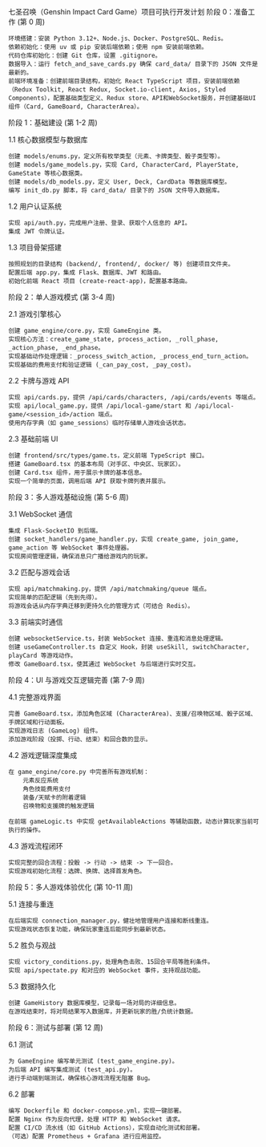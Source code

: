 七圣召唤（Genshin Impact Card Game）项目可执行开发计划
阶段 0：准备工作 (第 0 周)

    环境搭建：安装 Python 3.12+、Node.js、Docker、PostgreSQL、Redis。
    依赖初始化：使用 uv 或 pip 安装后端依赖；使用 npm 安装前端依赖。
    代码仓库初始化：创建 Git 仓库，设置 .gitignore。
    数据导入：运行 fetch_and_save_cards.py 确保 card_data/ 目录下的 JSON 文件是最新的。
    前端环境准备：创建前端目录结构，初始化 React TypeScript 项目，安装前端依赖（Redux Toolkit, React Redux, Socket.io-client, Axios, Styled Components），配置基础类型定义、Redux store、API和WebSocket服务，并创建基础UI组件（Card, GameBoard, CharacterArea）。
     

阶段 1：基础建设 (第 1-2 周)

1.1 核心数据模型与数据库

    创建 models/enums.py，定义所有枚举类型（元素、卡牌类型、骰子类型等）。
    创建 models/game_models.py，实现 Card, CharacterCard, PlayerState, GameState 等核心数据类。
    创建 models/db_models.py，定义 User, Deck, CardData 等数据库模型。
    编写 init_db.py 脚本，将 card_data/ 目录下的 JSON 文件导入数据库。
     

1.2 用户认证系统

    实现 api/auth.py，完成用户注册、登录、获取个人信息的 API。
    集成 JWT 令牌认证。
     

1.3 项目骨架搭建

    按照规划的目录结构 (backend/, frontend/, docker/ 等) 创建项目文件夹。
    配置后端 app.py，集成 Flask、数据库、JWT 和路由。
    初始化前端 React 项目 (create-react-app)，配置基本路由。
     

阶段 2：单人游戏模式 (第 3-4 周)

2.1 游戏引擎核心

    创建 game_engine/core.py，实现 GameEngine 类。
    实现核心方法：create_game_state, process_action, _roll_phase, _action_phase, _end_phase。
    实现基础动作处理逻辑：_process_switch_action, _process_end_turn_action。
    实现基础的费用支付和验证逻辑 (_can_pay_cost, _pay_cost)。
     

2.2 卡牌与游戏 API

    实现 api/cards.py，提供 /api/cards/characters, /api/cards/events 等端点。
    实现 api/local_game.py，提供 /api/local-game/start 和 /api/local-game/<session_id>/action 端点。
    使用内存字典（如 game_sessions）临时存储单人游戏会话状态。
     

2.3 基础前端 UI

    创建 frontend/src/types/game.ts，定义前端 TypeScript 接口。
    搭建 GameBoard.tsx 的基本布局（对手区、中央区、玩家区）。
    创建 Card.tsx 组件，用于展示卡牌的基本信息。
    实现一个简单的页面，调用后端 API 获取卡牌列表并展示。
     

阶段 3：多人游戏基础设施 (第 5-6 周)

3.1 WebSocket 通信

    集成 Flask-SocketIO 到后端。
    创建 socket_handlers/game_handler.py，实现 create_game, join_game, game_action 等 WebSocket 事件处理器。
    实现房间管理逻辑，确保消息只广播给游戏内的玩家。
     

3.2 匹配与游戏会话

    实现 api/matchmaking.py，提供 /api/matchmaking/queue 端点。
    实现简单的匹配逻辑（先到先得）。
    将游戏会话从内存字典迁移到更持久化的管理方式（可结合 Redis）。
     

3.3 前端实时通信

    创建 websocketService.ts，封装 WebSocket 连接、重连和消息处理逻辑。
    创建 useGameController.ts 自定义 Hook，封装 useSkill, switchCharacter, playCard 等游戏动作。
    修改 GameBoard.tsx，使其通过 WebSocket 与后端进行实时交互。
     

阶段 4：UI 与游戏交互逻辑完善 (第 7-9 周)

4.1 完整游戏界面

    完善 GameBoard.tsx，添加角色区域 (CharacterArea)、支援/召唤物区域、骰子区域、手牌区域和行动面板。
    实现游戏日志 (GameLog) 组件。
    添加游戏阶段（投掷、行动、结束）和回合数的显示。
     

4.2 游戏逻辑深度集成

    在 game_engine/core.py 中完善所有游戏机制：
        元素反应系统
        角色技能费用支付
        装备/天赋卡的附着逻辑
        召唤物和支援牌的触发逻辑
         
    在前端 gameLogic.ts 中实现 getAvailableActions 等辅助函数，动态计算玩家当前可执行的操作。
     

4.3 游戏流程闭环

    实现完整的回合流程：投骰 -> 行动 -> 结束 -> 下一回合。
    实现游戏初始化流程：选牌、换牌、选择首发角色。
     

阶段 5：多人游戏体验优化 (第 10-11 周)

5.1 连接与重连

    在后端实现 connection_manager.py，健壮地管理用户连接和断线重连。
    实现游戏状态恢复功能，确保玩家重连后能同步到最新状态。
     

5.2 胜负与观战

    实现 victory_conditions.py，处理角色击败、15回合平局等胜利条件。
    实现 api/spectate.py 和对应的 WebSocket 事件，支持观战功能。
     

5.3 数据持久化

    创建 GameHistory 数据库模型，记录每一场对局的详细信息。
    在游戏结束时，将对局结果写入数据库，并更新玩家的胜/负统计数据。
     

阶段 6：测试与部署 (第 12 周)

6.1 测试

    为 GameEngine 编写单元测试 (test_game_engine.py)。
    为后端 API 编写集成测试 (test_api.py)。
    进行手动端到端测试，确保核心游戏流程无阻塞 Bug。
     

6.2 部署

    编写 Dockerfile 和 docker-compose.yml，实现一键部署。
    配置 Nginx 作为反向代理，处理 HTTP 和 WebSocket 请求。
    配置 CI/CD 流水线（如 GitHub Actions），实现自动化测试和部署。
    （可选）配置 Prometheus + Grafana 进行应用监控。
     
